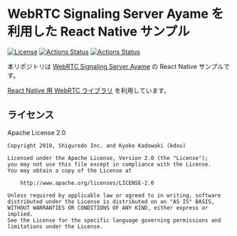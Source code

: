 # WebRTC Signaling Server Ayame を利用した React Native サンプル

[![License](https://img.shields.io/badge/License-Apache%202.0-blue.svg)](https://opensource.org/licenses/Apache-2.0)
[![Actions Status](https://github.com/OpenAyame/ayame-react-native-sample/workflows/iOS%20Test/badge.svg)](https://github.com/OpenAyame/ayame-react-native-sample/actions)
[![Actions Status](https://github.com/OpenAyame/ayame-react-native-sample/workflows/Android%20Test/badge.svg)](https://github.com/OpenAyame/ayame-react-native-sample/actions)

本リポジトリは [WebRTC Signaling Server Ayame](https://github.com/OpenAyame/ayame) の React Native サンプルです。

[React Native 用 WebRTC ライブラリ](https://github.com/shiguredo/react-native-webrtc-kit) を利用しています。

## ライセンス

Apache License 2.0

```
Copyright 2019, Shiguredo Inc. and Kyoko Kadowaki (kdxu)

Licensed under the Apache License, Version 2.0 (the "License");
you may not use this file except in compliance with the License.
You may obtain a copy of the License at

    http://www.apache.org/licenses/LICENSE-2.0

Unless required by applicable law or agreed to in writing, software
distributed under the License is distributed on an "AS IS" BASIS,
WITHOUT WARRANTIES OR CONDITIONS OF ANY KIND, either express or implied.
See the License for the specific language governing permissions and
limitations under the License.
```
